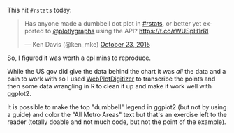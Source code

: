 This hit `#rstats` today:

<blockquote class="twitter-tweet" lang="en"><p lang="en" dir="ltr">Has anyone made a dumbbell dot plot in <a href="https://twitter.com/hashtag/rstats?src=hash">#rstats</a>, or better yet exported to <a href="https://twitter.com/plotlygraphs">@plotlygraphs</a> using the API? <a href="https://t.co/rWUSpH1rRl">https://t.co/rWUSpH1rRl</a></p>&mdash; Ken Davis (@ken_mke) <a href="https://twitter.com/ken_mke/status/657539344929071104">October 23, 2015</a></blockquote>
<script async src="//platform.twitter.com/widgets.js" charset="utf-8"></script>

So, I figured it was worth a cpl mins to reproduce. 

While the US gov did give the data behind the chart it was _all_ the data and a pain to work with so I used [WebPlotDigitizer](http://arohatgi.info/WebPlotDigitizer/app/) to transcribe the points and then some data wrangling in R to clean it up and make it work well with ggplot2.

It is possible to make the top "dumbbell" legend in ggplot2 (but not by using a guide) and color the "All Metro Areas" text but that's an exercise left to the reader (totally doable and not much code, but not the point of the example).